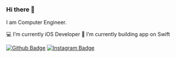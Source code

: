 ### Hi there 👋

I am Computer Engineer.

💻 I’m currently iOS Developer
🌱 I’m currently building app on Swift

[![Github Badge](https://img.shields.io/badge/-Github-000?style=quare&labelColor=000&logo=Github&logoColor=white&link=link)](https://github.com/sevvaltiraslar) 
[![Instagram Badge](https://img.shields.io/badge/-Instagram-C13584?style=flat-quare&labelColor=C13584&logo=instagram&logoColor=white&link=link)](https://www.instagram.com/sevvaltiraslar/)
<!--
**sevvaltiraslar/sevvaltiraslar** is a ✨ _special_ ✨ repository because its `README.md` (this file) appears on your GitHub profile.

Here are some ideas to get you started:

- 🔭 I’m currently working on ...
- 🌱 I’m currently learning ...
- 👯 I’m looking to collaborate on ...
- 🤔 I’m looking for help with ...
- 💬 Ask me about ...
- 📫 How to reach me: ...
- 😄 Pronouns: ...
- ⚡ Fun fact: ...
-->
